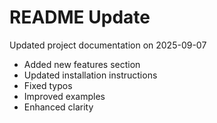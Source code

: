 # README Update

Updated project documentation on 2025-09-07

- Added new features section
- Updated installation instructions
- Fixed typos
- Improved examples
- Enhanced clarity